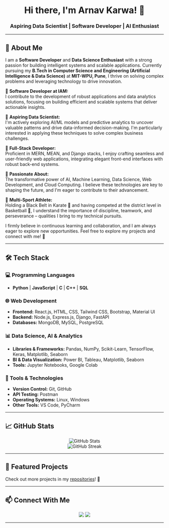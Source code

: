 <h1 align="center">Hi there, I'm Arnav Karwa! 👋</h1>
<h3 align="center">Aspiring Data Scientist | Software Developer | AI Enthusiast</h3>

---

## 🚀 About Me  

I am a **Software Developer** and **Data Science Enthusiast** with a strong passion for building intelligent systems and scalable applications. Currently pursuing my **B.Tech in Computer Science and Engineering (Artificial Intelligence & Data Science)** at **MIT-WPU, Pune**, I thrive on solving complex problems and leveraging technology to drive innovation.  

🔹 **Software Developer at IAM:**  
I contribute to the development of robust applications and data analytics solutions, focusing on building efficient and scalable systems that deliver actionable insights.  

🔹 **Aspiring Data Scientist:**  
I'm actively exploring AI/ML models and predictive analytics to uncover valuable patterns and drive data-informed decision-making. I'm particularly interested in applying these techniques to solve complex business challenges.  

🔹 **Full-Stack Developer:**  
Proficient in MERN, MEAN, and Django stacks, I enjoy crafting seamless and user-friendly web applications, integrating elegant front-end interfaces with robust back-end systems.  

🔹 **Passionate About:**  
The transformative power of AI, Machine Learning, Data Science, Web Development, and Cloud Computing. I believe these technologies are key to shaping the future, and I'm eager to contribute to their advancement.  

🔹 **Multi-Sport Athlete:**  
Holding a Black Belt in Karate 🥋 and having competed at the district level in Basketball 🏀, I understand the importance of discipline, teamwork, and perseverance – qualities I bring to my technical pursuits.  

I firmly believe in continuous learning and collaboration, and I am always eager to explore new opportunities. Feel free to explore my projects and connect with me! 🚀

---

## 🛠️ Tech Stack

### 💻 Programming Languages
- **Python** | **JavaScript** | **C** | **C++** | **SQL**

### 🌐 Web Development
- **Frontend:** React.js, HTML, CSS, Tailwind CSS, Bootstrap, Material UI  
- **Backend:** Node.js, Express.js, Django, FastAPI
- **Databases:** MongoDB, MySQL, PostgreSQL  

### 📊 Data Science, AI & Analytics
- **Libraries & Frameworks:** Pandas, NumPy, Scikit-Learn, TensorFlow, Keras, Matplotlib, Seaborn  
- **BI & Data Visualization:** Power BI, Tableau, Matplotlib, Seaborn  
- **Tools:** Jupyter Notebooks, Google Colab  

### 🔧 Tools & Technologies
- **Version Control:** Git, GitHub  
- **API Testing:** Postman  
- **Operating Systems:** Linux, Windows
- **Other Tools:** VS Code, PyCharm  

---

## 📈 GitHub Stats

<p align="center">
  <img src="https://github-readme-stats.vercel.app/api?username=ArnavKarwa07&show_icons=true&theme=radical" alt="GitHub Stats" />
  <br>
  <img src="https://github-readme-streak-stats.herokuapp.com/?user=ArnavKarwa07&theme=radical" alt="GitHub Streak" />
</p>

---

## 📌 Featured Projects
<!--
### 🔹 [Project Name 1](#)
**Tech Stack:** Python, Pandas, Scikit-Learn  
📌 Description: Short description of the project.

### 🔹 [Project Name 2](#)
**Tech Stack:** React.js, Node.js, MongoDB  
📌 Description: Short description of the project.
-->
Check out more projects in my [repositories](https://github.com/ArnavKarwa07?tab=repositories)! 🚀  

---

## 📫 Connect With Me

<p align="center">
  <a href="mailto:your-email@example.com"><img src="https://img.shields.io/badge/Email-D14836?style=for-the-badge&logo=gmail&logoColor=white"></a>
  <a href="https://www.linkedin.com/in/arnav-karwa/"><img src="https://img.shields.io/badge/LinkedIn-0077B5?style=for-the-badge&logo=linkedin&logoColor=white"></a>
</p>

---

<!--⭐ **Feel free to fork and star my repositories!**  -->


<!---
ArnavKarwa07/ArnavKarwa07 is a ✨ special ✨ repository because its `README.md` (this file) appears on your GitHub profile.
You can click the Preview link to take a look at your changes.
--->
